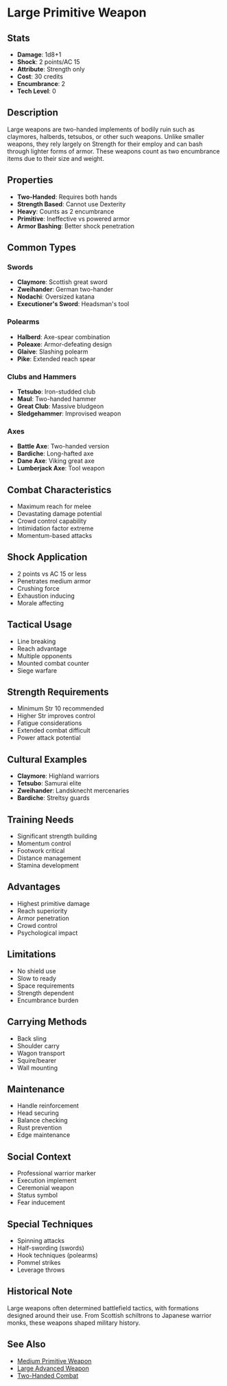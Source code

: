 # Large Primitive Weapon

## Stats
- **Damage**: 1d8+1
- **Shock**: 2 points/AC 15
- **Attribute**: Strength only
- **Cost**: 30 credits
- **Encumbrance**: 2
- **Tech Level**: 0

## Description
Large weapons are two-handed implements of bodily ruin such as claymores, halberds, tetsubos, or other such weapons. Unlike smaller weapons, they rely largely on Strength for their employ and can bash through lighter forms of armor. These weapons count as two encumbrance items due to their size and weight.

## Properties
- **Two-Handed**: Requires both hands
- **Strength Based**: Cannot use Dexterity
- **Heavy**: Counts as 2 encumbrance
- **Primitive**: Ineffective vs powered armor
- **Armor Bashing**: Better shock penetration

## Common Types
### Swords
- **Claymore**: Scottish great sword
- **Zweihander**: German two-hander
- **Nodachi**: Oversized katana
- **Executioner's Sword**: Headsman's tool

### Polearms
- **Halberd**: Axe-spear combination
- **Poleaxe**: Armor-defeating design
- **Glaive**: Slashing polearm
- **Pike**: Extended reach spear

### Clubs and Hammers
- **Tetsubo**: Iron-studded club
- **Maul**: Two-handed hammer
- **Great Club**: Massive bludgeon
- **Sledgehammer**: Improvised weapon

### Axes
- **Battle Axe**: Two-handed version
- **Bardiche**: Long-hafted axe
- **Dane Axe**: Viking great axe
- **Lumberjack Axe**: Tool weapon

## Combat Characteristics
- Maximum reach for melee
- Devastating damage potential
- Crowd control capability
- Intimidation factor extreme
- Momentum-based attacks

## Shock Application
- 2 points vs AC 15 or less
- Penetrates medium armor
- Crushing force
- Exhaustion inducing
- Morale affecting

## Tactical Usage
- Line breaking
- Reach advantage
- Multiple opponents
- Mounted combat counter
- Siege warfare

## Strength Requirements
- Minimum Str 10 recommended
- Higher Str improves control
- Fatigue considerations
- Extended combat difficult
- Power attack potential

## Cultural Examples
- **Claymore**: Highland warriors
- **Tetsubo**: Samurai elite
- **Zweihander**: Landsknecht mercenaries
- **Bardiche**: Streltsy guards

## Training Needs
- Significant strength building
- Momentum control
- Footwork critical
- Distance management
- Stamina development

## Advantages
- Highest primitive damage
- Reach superiority
- Armor penetration
- Crowd control
- Psychological impact

## Limitations
- No shield use
- Slow to ready
- Space requirements
- Strength dependent
- Encumbrance burden

## Carrying Methods
- Back sling
- Shoulder carry
- Wagon transport
- Squire/bearer
- Wall mounting

## Maintenance
- Handle reinforcement
- Head securing
- Balance checking
- Rust prevention
- Edge maintenance

## Social Context
- Professional warrior marker
- Execution implement
- Ceremonial weapon
- Status symbol
- Fear inducement

## Special Techniques
- Spinning attacks
- Half-swording (swords)
- Hook techniques (polearms)
- Pommel strikes
- Leverage throws

## Historical Note
Large weapons often determined battlefield tactics, with formations designed around their use. From Scottish schiltrons to Japanese warrior monks, these weapons shaped military history.

## See Also
- [Medium Primitive Weapon](medium-primitive-weapon.md)
- [Large Advanced Weapon](large-advanced-weapon.md)
- [Two-Handed Combat](../../../combat-rules/two-handed-weapons.md)